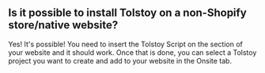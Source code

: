 ## Is it possible to install Tolstoy on a non-Shopify store/native website?

Yes! It's possible! You need to insert the Tolstoy Script on the <head> section of your website and it should work. 
Once that is done, you can select a Tolstoy project you want to create and add to your website in the Onsite tab.
